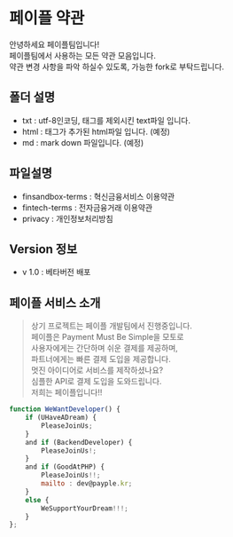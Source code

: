 # 페이플 약관
안녕하세요 페이플팀입니다!  
페이플팀에서 사용하는 모든 약관 모음입니다.  
약관 변경 사항을 파악 하실수 있도록, 가능한 fork로 부탁드립니다. 

## 폴더 설명
- txt : utf-8인코딩, 태그를 제외시킨 text파일 입니다. 
- html : 태그가 추가된 html파일 입니다. (예정)
- md : mark down 파일입니다. (예정)

## 파일설명
- finsandbox-terms : 혁신금융서비스 이용약관
- fintech-terms : 전자금융거래 이용약관
- privacy : 개인정보처리방침

## Version 정보
- v 1.0 : 베타버전 배포

## 페이플 서비스 소개
>상기 프로젝트는 페이플 개발팀에서 진행중입니다.  
페이플은 Payment Must Be Simple을 모토로  
사용자에게는 간단하며 쉬운 결제를 제공하며,  
파트너에게는 빠른 결제 도입을 제공합니다.  
멋진 아이디어로 서비스를 제작하셨나요?  
심플한 API로 결제 도입을 도와드립니다.  
저희는 페이플입니다!!  
```javascript
function WeWantDeveloper() {
    if (UHaveADream) {
        PleaseJoinUs;
    }
    and if (BackendDeveloper) {
        PleaseJoinUs!;
    }
    and if (GoodAtPHP) {
        PleaseJoinUs!!;
        mailto : dev@payple.kr;
    }
    else {
        WeSupportYourDream!!!;
    }
};
```
